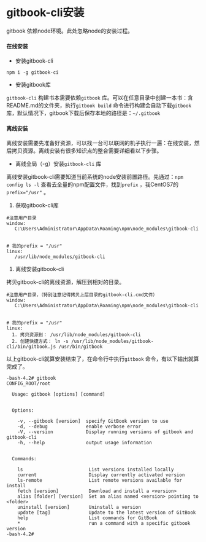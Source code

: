 # gitbook-cli安装

gitbook 依赖node环境。此处忽略node的安装过程。

#### 在线安装

* 安装gitbook-cli

```
npm i -g gitbook-ci
```

* 安装gitbook库

`gitbook-cli` 构建书本需要依赖`gitbook` 库。可以在任意目录中创建一本书：含README.md的文件夹，执行`gitbook build` 命令进行构建会自动下载`gitbook` 库，默认情况下，gitbook下载后保存本地的路径是：`~/.gitbook`



#### 离线安装

离线安装需要先准备好资源，可以找一台可以联网的机子执行一遍：在线安装，然后拷贝资源。离线安装有很多知识点的整合需要详细看以下步骤。

* 离线全局（-g）安装`gitbook-cli` 库  

离线安装gitbook-cli需要知道当前系统的node安装前置路径。先通过：`npm config ls -l` 查看去全量的npm配置文件，找到`prefix` ，我CentOS7的`prefix="/usr"` 。

1. 获取gitbook-cli库

```
#注意用户目录
window:
   C:\Users\Administrator\AppData\Roaming\npm\node_modules\gitbook-cli


# 我的prefix = "/usr"
linux:
   /usr/lib/node_modules/gitbook-cli
```

1. 离线安装gitbook-cli

拷贝gitbook-cli的离线资源，解压到相对的目录。

```
#注意用户目录，（特别注意记得拷贝上层目录的gitbook-cli.cmd文件）
window:
   C:\Users\Administrator\AppData\Roaming\npm\node_modules\gitbook-cli


# 我的prefix = "/usr"
linux:
  1. 拷贝资源到： /usr/lib/node_modules/gitbook-cli
  2. 创建快捷方式： ln -s /usr/lib/node_modules/gitbook-cli/bin/gitbook.js /usr/bin/gitbook
```

以上gitbook-cli就算安装结束了，在命令行中执行`gitbook` 命令，有以下输出就算完成了。

```
-bash-4.2# gitbook
CONFIG_ROOT/root

  Usage: gitbook [options] [command]


  Options:

    -v, --gitbook [version]  specify GitBook version to use
    -d, --debug              enable verbose error
    -V, --version            Display running versions of gitbook and gitbook-cli
    -h, --help               output usage information


  Commands:

    ls                        List versions installed locally
    current                   Display currently activated version
    ls-remote                 List remote versions available for install
    fetch [version]           Download and install a <version>
    alias [folder] [version]  Set an alias named <version> pointing to <folder>
    uninstall [version]       Uninstall a version
    update [tag]              Update to the latest version of GitBook
    help                      List commands for GitBook
    *                         run a command with a specific gitbook version
-bash-4.2#
```



